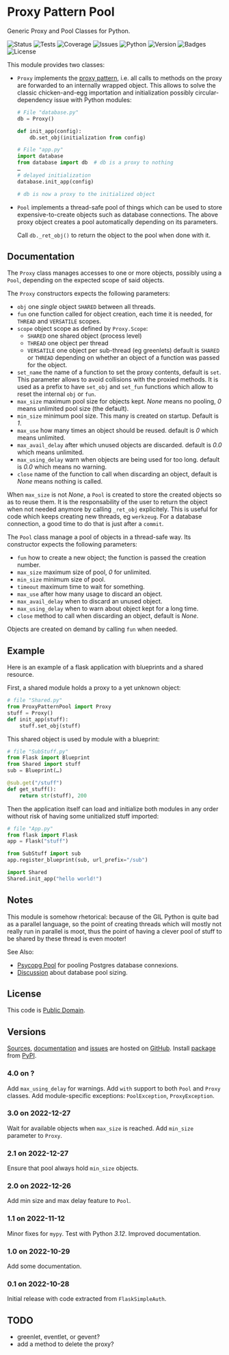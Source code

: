 # Proxy Pattern Pool

Generic Proxy and Pool Classes for Python.

![Status](https://github.com/zx80/proxy-pattern-pool/actions/workflows/ppp.yml/badge.svg?branch=main&style=flat)
![Tests](https://img.shields.io/badge/tests-8%20✓-success)
![Coverage](https://img.shields.io/badge/coverage-100%25-success)
![Issues](https://img.shields.io/github/issues/zx80/proxy-pattern-pool?style=flat)
![Python](https://img.shields.io/badge/python-3-informational)
![Version](https://img.shields.io/pypi/v/ProxyPatternPool)
![Badges](https://img.shields.io/badge/badges-8-informational)
![License](https://img.shields.io/pypi/l/proxypatternpool?style=flat)

This module provides two classes:

- `Proxy` implements the
  [proxy pattern](https://en.wikipedia.org/wiki/Proxy_pattern),
  i.e. all calls to methods on the proxy are forwarded to an internally wrapped
  object. This allows to solve the classic chicken-and-egg importation and
  initialization possibly circular-dependency issue with Python modules:

  ```python
  # File "database.py"
  db = Proxy()

  def init_app(config):
      db.set_obj(initialization from config)
  ```

  ```python
  # File "app.py"
  import database
  from database import db  # db is a proxy to nothing
  …
  # delayed initialization
  database.init_app(config)

  # db is now a proxy to the initialized object
  ```

- `Pool` implements a thread-safe pool of things which can be used to store
  expensive-to-create objects such as database connections. The above proxy
  object creates a pool automatically depending on its parameters.

  Call `db._ret_obj()` to return the object to the pool when done with it.

## Documentation

The `Proxy` class manages accesses to one or more objects, possibly using
a `Pool`, depending on the expected scope of said objects.

The `Proxy` constructors expects the following parameters:

- `obj` one *single* object `SHARED` between all threads.
- `fun` one function called for object creation, each time it is needed,
  for `THREAD` and `VERSATILE` scopes.
- `scope` object scope as defined by `Proxy.Scope`:
  - `SHARED` one shared object (process level)
  - `THREAD` one object per thread
  - `VERSATILE` one object per sub-thread (eg greenlets)
  default is `SHARED` or `THREAD` depending on whether an object
  of a function was passed for the object.
- `set_name` the name of a function to set the proxy contents,
  default is `set`. This parameter allows to avoid collisions with
  the proxied methods.
  It is used as a prefix to have `set_obj` and `set_fun` functions
  which allow to reset the internal `obj` or `fun`.
- `max_size` maximum pool size for objects kept.
  *None* means no pooling, *0* means unlimited pool size (the default).
- `min_size` minimum pool size.
  This many is created on startup.
  Default is *1*.
- `max_use` how many times an object should be reused.
  default is *0* which means unlimited.
- `max_avail_delay` after which unused objects are discarded.
  default is *0.0* which means unlimited.
- `max_using_delay` warn when objects are being used for too long.
  default is *0.0* which means no warning.
- `close` name of the function to call when discarding an object,
  default is *None* means nothing is called.

When `max_size` is not *None*, a `Pool` is created to store the created
objects so as to reuse them. It is the responsability of the user to
return the object when not needed anymore by calling `_ret_obj` explicitely.
This is useful for code which keeps creating new threads, eg `werkzeug`.
For a database connection, a good time to do that is just after a `commit`.

The `Pool` class manage a pool of objects in a thread-safe way.
Its constructor expects the following parameters:

- `fun` how to create a new object; the function is passed the creation number.
- `max_size` maximum size of pool, *0* for unlimited.
- `min_size` minimum size of pool.
- `timeout` maximum time to wait for something.
- `max_use` after how many usage to discard an object.
- `max_avail_delay` when to discard an unused object.
- `max_using_delay` when to warn about object kept for a long time.
- `close` method to call when discarding an object, default is *None*.

Objects are created on demand by calling `fun` when needed.

## Example

Here is an example of a flask application with blueprints and a shared
resource.

First, a shared module holds a proxy to a yet unknown object:

```python
# file "Shared.py"
from ProxyPatternPool import Proxy 
stuff = Proxy()
def init_app(stuff):
    stuff.set_obj(stuff)
```

This shared object is used by module with a blueprint:

```python
# file "SubStuff.py"
from Flask import Blueprint
from Shared import stuff
sub = Blueprint(…)

@sub.get("/stuff")
def get_stuff():
    return str(stuff), 200
```

Then the application itself can load and initialize both modules in any order
without risk of having some unitialized stuff imported:

```python
# file "App.py"
from flask import Flask
app = Flask("stuff")

from SubStuff import sub
app.register_blueprint(sub, url_prefix="/sub")

import Shared
Shared.init_app("hello world!")
```

## Notes

This module is somehow rhetorical: because of the GIL Python is quite bad as a
parallel language, so the point of creating threads which will mostly not really
run in parallel is moot, thus the point of having a clever pool of stuff to be
shared by these thread is even mooter!

See Also:

- [Psycopg Pool](https://www.psycopg.org/psycopg3/docs/advanced/pool.html)
  for pooling Postgres database connexions.
- [Discussion](https://github.com/brettwooldridge/HikariCP/wiki/About-Pool-Sizing)
  about database pool sizing.

## License

This code is [Public Domain](https://creativecommons.org/publicdomain/zero/1.0/).

## Versions

[Sources](https://github.com/zx80/proxy-pattern-pool),
[documentation](https://zx80.github.io/proxy-pattern-pool/) and
[issues](https://github.com/zx80/proxy-pattern-pool/issues)
are hosted on [GitHub](https://github.com).
Install [package](https://pypi.org/project/ProxyPatternPool/) from
[PyPI](https://pypi.org/).

### 4.0 on ?

Add `max_using_delay` for warnings.
Add `with` support to both `Pool` and `Proxy` classes.
Add module-specific exceptions: `PoolException`, `ProxyException`.

### 3.0 on 2022-12-27

Wait for available objects when `max_size` is reached.
Add `min_size` parameter to `Proxy`.

### 2.1 on 2022-12-27

Ensure that pool always hold `min_size` objects.

### 2.0 on 2022-12-26

Add min size and max delay feature to `Pool`.

### 1.1 on 2022-11-12

Minor fixes for `mypy`.
Test with Python *3.12*.
Improved documentation.

### 1.0 on 2022-10-29

Add some documentation.

### 0.1 on 2022-10-28

Initial release with code extracted from `FlaskSimpleAuth`.

## TODO

- greenlet, eventlet, or gevent?
- add a method to delete the proxy?

